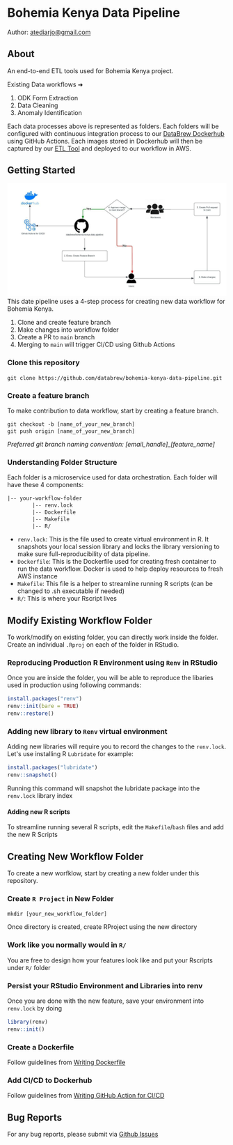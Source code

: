 # Bohemia Kenya Data Pipeline
Author: atediarjo@gmail.com

## About
An end-to-end ETL tools used for Bohemia Kenya project. 

Existing Data workflows ➜
1. ODK Form Extraction
2. Data Cleaning
3. Anomaly Identification

Each data processes above is represented as folders. Each folders will be configured with continuous integration process to our [DataBrew Dockerhub](https://hub.docker.com/search?q=databrewllc) using GitHub Actions. Each images stored in Dockerhub will then be captured by our [ETL Tool](https://github.com/databrew/ecs-data-workflow/tree/main) and deployed to our workflow in AWS.

## Getting Started

![Image](images/gitflow.jpeg)
This date pipeline uses a 4-step process for creating new data workflow for Bohemia Kenya.
1. Clone and create feature branch
2. Make changes into workflow folder
3. Create a PR to `main` branch
4. Merging to `main` will trigger CI/CD using Github Actions

### Clone this repository
```
git clone https://github.com/databrew/bohemia-kenya-data-pipeline.git
```
### Create a feature branch
To make contribution to data workflow, start by creating a feature branch. 
```
git checkout -b [name_of_your_new_branch]
git push origin [name_of_your_new_branch]
```
*Preferred git branch naming convention: [email_handle]_[feature_name]*

### Understanding Folder Structure
Each folder is a microservice used for data orchestration. Each folder will have these 4 components:
```
|-- your-workflow-folder
        |-- renv.lock
        |-- Dockerfile
        |-- Makefile
        |-- R/
```
- `renv.lock`: This is the file used to create virtual environment in R. It snapshots your local session library and locks the library versioning to make sure full-reproducibility of data pipeline.
- `Dockerfile`: This is the Dockerfile used for creating fresh container to run the data workflow. Docker is used to help deploy resources to fresh AWS instance
- `Makefile`: This file is a helper to streamline running R scripts (can be changed to .sh executable if needed)
- `R/`: This is where your Rscript lives

## Modify Existing Workflow Folder

To work/modify on existing folder, you can directly work inside the folder. Create an individual `.Rproj` on each of the folder in RStudio. 

### Reproducing Production R Environment using `Renv` in RStudio
Once you are inside the folder, you will be able to reproduce the libaries used in production using following commands:

```R
install.packages("renv")
renv::init(bare = TRUE)
renv::restore()
```

### Adding new library to `Renv` virtual environment
Adding new libraries will require you to record the changes to the `renv.lock`. Let's use installing R `Lubridate` for example:

```R
install.packages("lubridate")
renv::snapshot()
```

Running this command will snapshot the lubridate package into the `renv.lock` library index

#### Adding new R scripts
To streamline running several R scripts, edit the `Makefile`/`bash` files and add the new R Scripts

## Creating New Workflow Folder
To create a new worfklow, start by creating a new folder under this repository.

### Create `R Project` in New Folder
```
mkdir [your_new_workflow_folder]
```
Once directory is created, create RProject using the new directory

### Work like you normally would in `R/`
You are free to design how your features look like and put your Rscripts under `R/` folder
### Persist your RStudio Environment and Libraries into renv
Once you are done with the new feature, save your environment into `renv.lock` by doing
```R
library(renv)
renv::init()
```

### Create a Dockerfile
Follow guidelines from [Writing Dockerfile](docs/writing_dockerfile_guideline.md)

### Add CI/CD to Dockerhub
Follow guidelines from [Writing GitHub Action for CI/CD](docs/writing_gh_actions_guideline.md)


## Bug Reports
For any bug reports, please submit via [Github Issues](https://github.com/databrew/bohemia-kenya-data-pipeline/issues)
